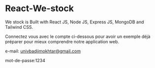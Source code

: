# React-We-stock


We stock is Built with React JS, Node JS, Express JS, MongoDB and Tailwind CSS.


Connectez vous avec le compte ci-dessous pour avoir un exemple déjà préparer pour mieux comprendre notre application web.


e-mail: univbadjimokhtar@gmail.com


mot-de-passe:1234


